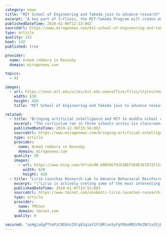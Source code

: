 ```yaml
---
category: news
title: "MIT School of Engineering and Takeda join to advance research"
excerpt: "A key part of J-Clinic, the MIT-Takeda Program will create educational opportunities and support cutting-edge research to positively impact human health. MIT’s School of Engineering and Takeda Pharmaceuticals Company Limited today announced the MIT-Takeda Program to fuel the development and application of artificial intelligence (AI ..."
publishedDateTime: 2020-01-06T12:33:00Z
sourceUrl: https://www.miragenews.com/mit-school-of-engineering-and-takeda-join-to-advance-research/
type: article
quality: 122
heat: 142
published: true

provider:
  name: Armed robbery in Revesby
  domain: miragenews.com

topics:
  - AI

images:
  - url: https://news.mit.edu/sites/mit.edu.newsoffice/files/styles/news_article_image_top_slideshow/public/images/MIT-Takeda%20Program%20Signing.jpg?itok=mxDh9L__
    width: 639
    height: 426
    title: "MIT School of Engineering and Takeda join to advance research"

related:
  - title: "Bringing artificial intelligence and MIT to middle school classrooms"
    excerpt: "The curriculum ran in three schools across six classrooms. The AI curriculum incorporates the work of Blakeley Hoffman Payne, a graduate research assistant in the Personal Robots Group, whose research focuses on the ethics of artificial intelligence and how to teach children to design, use, and think about AI. Students participated in ..."
    publishedDateTime: 2019-12-30T15:56:00Z
    sourceUrl: https://www.miragenews.com/bringing-artificial-intelligence-and-mit-to-middle-school-classrooms/
    type: article
    provider:
      name: Armed robbery in Revesby
      domain: miragenews.com
    quality: 39
    images:
      - url: https://www.bing.com/th?id=ON.A9B50E791E2BEF569E3E1972F12433F9
        width: 639
        height: 426
  - title: "Lirio Launches Research Lab to Advance Behavioral Reinforcement Learning and Appoints John Seely Brown as Scientific Advisor"
    excerpt: "\"Lirio is actively creting some of the most interesting datasets on which to learn and improve machine learning techniques, and to take advantage of behavior change expertise. I am very excited to have some of the brightest minds in the world join us ..."
    publishedDateTime: 2020-01-07T13:53:00Z
    sourceUrl: https://www.tmcnet.com/usubmit/-lirio-launches-research-lab-advance-behavioral-reinforcement-learning-/2020/01/07/9077370.htm
    type: article
    provider:
      name: TMCnet
      domain: tmcnet.com
    quality: 0

secured: "asHgiaGgP7VaPzC8EbhzZ9lq83q1aY1Yl8Rlxn5yFqYR8uMM2cMxZNCta35jDhzXdHGSjihop++Aidu9N25pR/WQNyEgB1Y0aD5SE+indY9NcQ7KC1+qOoH4A1Bz3gqm0GYW6DYsT/XP1StamQvwl1pjV7CK2CVNF/RF0t7qXZS3qPEJ/8hps2PI44Bv2gCZdUgABJIbsxV4Xl8qLxzLuENZ4bUK4JAIHnXts/q9tDEqwT7vcKD3GT32K4JonWUegwZoNhFfhC4wBD7FjgISGA==;foiRy9EtKExqD0PXNYnrng=="
---
```


